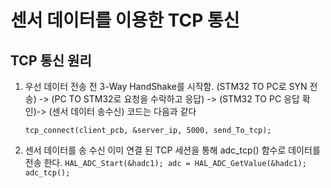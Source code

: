 # 센서 데이터를 이용한 TCP 통신

## TCP 통신 원리
1. 우선 데이터 전송 전 3-Way HandShake를 시작함.
(STM32 TO PC로 SYN 전송) -> (PC TO STM32로 요청을 수락하고 응답) -> (STM32 TO PC 응답 확인)-> (센서 데이터 송수신) 코드는 다음과 같다

   `tcp_connect(client_pcb, &server_ip, 5000, send_To_tcp);`
2. 센서 데이터를 송 수신
이미 연결 된 TCP 세션을 통해 adc_tcp() 함수로 데이터를 전송 한다.
 ` HAL_ADC_Start(&hadc1);
    adc = HAL_ADC_GetValue(&hadc1);
    adc_tcp(); `

